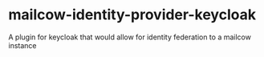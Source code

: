 # mailcow-identity-provider-keycloak
A plugin for keycloak that would allow for identity federation to a mailcow instance
